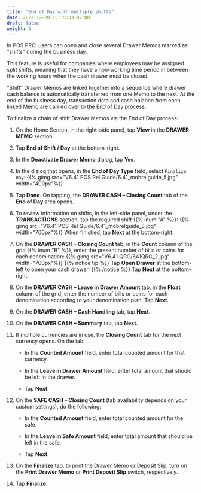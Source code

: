 ```yaml
---
title: "End of Day with multiple shifts"
date: 2022-12-28T15:15:33+02:00
draft: false
weight: 5
---
```

In POS PRO, users can open and close several Drawer Memos marked as "shifts" during the business day. 

This feature is useful for companies where employees may be assigned split shifts, meaning that they have a non-working time period in between the working hours when the cash drawer must be closed.

“Shift” Drawer Memos are linked together into a sequence where drawer cash balance is automatically transferred from one Memo to the next. At the end of the business day, transaction data and cash balance from each linked Memo are carried over to the End of Day process.

To finalize a chain of shift Drawer Memos via the End of Day process:

1. On the Home Screen, in the right-side panel, tap **View** in the **DRAWER MEMO** section.

2. Tap **End of Shift / Day** at the bottom-right.

3. In the **Deactivate Drawer Memo** dialog, tap **Yes**.

4. In the dialog that opens, in the **End of Day Type** field, select `Finalize Day`:
{{% gimg src="V6.41 POS Rel Guide/6.41_mobrelguide_5.jpg" width="400px"%}}

5. Tap **Done**. On tapping, the **DRAWER CASH – Closing Count** tab of the **End of Day** area opens.

6. To review information on shifts, in the left-side panel, under the **TRANSACTIONS** section, tap the required shift {{% inum "A" %}}:
{{% gimg src="V6.41 POS Rel Guide/6.41_mobrelguide_3.jpg" width="700px"%}}
When finished, tap **Next** at the bottom-right.

7. On the **DRAWER CASH – Closing Count** tab, in the **Count** column of the grid {{% inum "B" %}}, enter the present number of bills or coins for each denomination:
{{% gimg src="V6.41 QRG/641QRG_2.jpg" width="700px"%}}
{{% notice tip %}}
Tap **Open Drawer** at the bottom-left to open your cash drawer.
{{% /notice %}}
Tap **Next** at the bottom-right.

8. On the **DRAWER CASH – Leave in Drawer Amount** tab, in the **Float** column of the grid, enter the number of bills or coins for each denomination according to your denomination plan. Tap **Next**.

9. On the **DRAWER CASH – Cash Handling** tab, tap **Next**.

10. On the **DRAWER CASH – Summary** tab, tap **Next**.

11. If multiple currencies are in use, the **Closing Count** tab for the next currency opens. On the tab:

    - In the **Counted Amount** field, enter total counted amount for that currency. 

    - In the **Leave in Drawer Amount** field, enter total amount that should be left in the drawer.

    - Tap **Next**.

12. On the **SAFE CASH – Closing Count** (tab availability depends on your custom settings), do the following:

    - In the **Counted Amount** field, enter total counted amount for the safe.

    - In the **Leave in Safe Amount** field, enter total amount that should be left in the safe.

    - Tap **Next**.

13. On the **Finalize** tab, to print the Drawer Memo or Deposit Slip, turn on the **Print Drawer Memo** or **Print Deposit Slip** switch, respectively.  

14. Tap **Finalize**.
